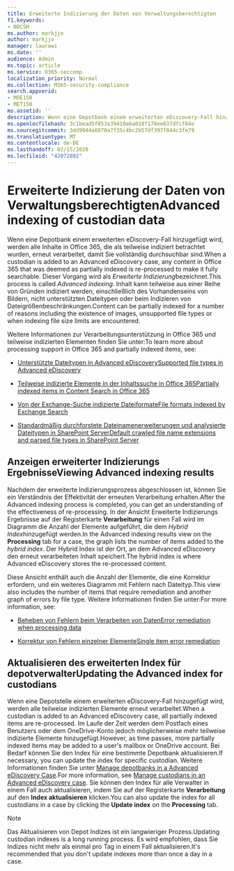 ```yaml
---
title: Erweiterte Indizierung der Daten von Verwaltungsberechtigten
f1.keywords:
- NOCSH
ms.author: markjjo
author: markjjo
manager: laurawi
ms.date: ''
audience: Admin
ms.topic: article
ms.service: O365-seccomp
localization_priority: Normal
ms.collection: M365-security-compliance
search.appverid:
- MOE150
- MET150
ms.assetid: ''
description: Wenn eine Depotbank einem erweiterten eDiscovery-Fall hinzugefügt wird, werden alle Inhalte in Office 365, die als teilweise indiziert betrachtet wurden, erneut verarbeitet, damit Sie vollständig durchsuchbar sind.
ms.openlocfilehash: 3c1bead5f853a39410a6a018f170ee637dfcf84e
ms.sourcegitcommit: 3dd9944a6070a7f35c4bc2b57df397f844c3fe79
ms.translationtype: MT
ms.contentlocale: de-DE
ms.lasthandoff: 02/15/2020
ms.locfileid: "42072892"
---
```

# <a name="advanced-indexing-of-custodian-data"></a><span data-ttu-id="5e08b-103">Erweiterte Indizierung der Daten von Verwaltungsberechtigten</span><span class="sxs-lookup"><span data-stu-id="5e08b-103">Advanced indexing of custodian data</span></span>

<span data-ttu-id="5e08b-104">Wenn eine Depotbank einem erweiterten eDiscovery-Fall hinzugefügt wird, werden alle Inhalte in Office 365, die als teilweise indiziert betrachtet wurden, erneut verarbeitet, damit Sie vollständig durchsuchbar sind.</span><span class="sxs-lookup"><span data-stu-id="5e08b-104">When a custodian is added to an Advanced eDiscovery case, any content in Office 365 that was deemed as partially indexed is re-processed to make it fully searchable.</span></span>  <span data-ttu-id="5e08b-105">Dieser Vorgang wird als *Erweiterte Indizierung*bezeichnet.</span><span class="sxs-lookup"><span data-stu-id="5e08b-105">This process is called *Advanced indexing*.</span></span> <span data-ttu-id="5e08b-106">Inhalt kann teilweise aus einer Reihe von Gründen indiziert werden, einschließlich des Vorhandenseins von Bildern, nicht unterstützten Dateitypen oder beim Indizieren von Dateigrößenbeschränkungen.</span><span class="sxs-lookup"><span data-stu-id="5e08b-106">Content can be partially indexed for a number of reasons including the existence of images, unsupported file types or when indexing file size limits are encountered.</span></span>

<span data-ttu-id="5e08b-107">Weitere Informationen zur Verarbeitungsunterstützung in Office 365 und teilweise indizierten Elementen finden Sie unter:</span><span class="sxs-lookup"><span data-stu-id="5e08b-107">To learn more about processing support in Office 365 and partially indexed items, see:</span></span>

- [<span data-ttu-id="5e08b-108">Unterstützte Dateitypen in Advanced eDiscovery</span><span class="sxs-lookup"><span data-stu-id="5e08b-108">Supported file types in Advanced eDiscovery</span></span>](supported-filetypes-ediscovery20.md)

- [<span data-ttu-id="5e08b-109">Teilweise indizierte Elemente in der Inhaltssuche in Office 365</span><span class="sxs-lookup"><span data-stu-id="5e08b-109">Partially indexed items in Content Search in Office 365</span></span>](partially-indexed-items-in-content-search.md)

- [<span data-ttu-id="5e08b-110">Von der Exchange-Suche indizierte Dateiformate</span><span class="sxs-lookup"><span data-stu-id="5e08b-110">File formats indexed by Exchange Search</span></span>](https://docs.microsoft.com/exchange/file-formats-indexed-by-exchange-search-exchange-2013-help)

- [<span data-ttu-id="5e08b-111">Standardmäßig durchforstete Dateinamenerweiterungen und analysierte Dateitypen in SharePoint Server</span><span class="sxs-lookup"><span data-stu-id="5e08b-111">Default crawled file name extensions and parsed file types in SharePoint Server</span></span>](https://docs.microsoft.com/SharePoint/technical-reference/default-crawled-file-name-extensions-and-parsed-file-types)

## <a name="viewing-advanced-indexing-results"></a><span data-ttu-id="5e08b-112">Anzeigen erweiterter Indizierungs Ergebnisse</span><span class="sxs-lookup"><span data-stu-id="5e08b-112">Viewing Advanced indexing results</span></span>

<span data-ttu-id="5e08b-113">Nachdem der erweiterte Indizierungsprozess abgeschlossen ist, können Sie ein Verständnis der Effektivität der erneuten Verarbeitung erhalten.</span><span class="sxs-lookup"><span data-stu-id="5e08b-113">After the Advanced indexing process is completed, you can get an understanding of the effectiveness of re-processing.</span></span>  <span data-ttu-id="5e08b-114">In der Ansicht Erweiterte Indizierungs Ergebnisse auf der Registerkarte **Verarbeitung** für einen Fall wird im Diagramm die Anzahl der Elemente aufgeführt, die dem *Hybrid Index*hinzugefügt werden.</span><span class="sxs-lookup"><span data-stu-id="5e08b-114">In the Advanced indexing results view on the **Processing** tab for a case, the graph lists the number of items added to the *hybrid index*.</span></span>  <span data-ttu-id="5e08b-115">Der Hybrid Index ist der Ort, an dem Advanced eDiscovery den erneut verarbeiteten Inhalt speichert.</span><span class="sxs-lookup"><span data-stu-id="5e08b-115">The hybrid index is where Advanced eDiscovery stores the re-processed content.</span></span>

<span data-ttu-id="5e08b-116">Diese Ansicht enthält auch die Anzahl der Elemente, die eine Korrektur erfordern, und ein weiteres Diagramm mit Fehlern nach Dateityp.</span><span class="sxs-lookup"><span data-stu-id="5e08b-116">This view  also includes the number of items that require remediation and another graph of errors by file type.</span></span> <span data-ttu-id="5e08b-117">Weitere Informationen finden Sie unter:</span><span class="sxs-lookup"><span data-stu-id="5e08b-117">For more information, see:</span></span>

- [<span data-ttu-id="5e08b-118">Beheben von Fehlern beim Verarbeiten von Daten</span><span class="sxs-lookup"><span data-stu-id="5e08b-118">Error remediation when processing data</span></span>](error-remediation.md)

- [<span data-ttu-id="5e08b-119">Korrektur von Fehlern einzelner Elemente</span><span class="sxs-lookup"><span data-stu-id="5e08b-119">Single item error remediation</span></span>](single-item-error-remediation.md)

## <a name="updating-the-advanced-index-for-custodians"></a><span data-ttu-id="5e08b-120">Aktualisieren des erweiterten Index für depotverwalter</span><span class="sxs-lookup"><span data-stu-id="5e08b-120">Updating the Advanced index for custodians</span></span>

<span data-ttu-id="5e08b-121">Wenn eine Depotstelle einem erweiterten eDiscovery-Fall hinzugefügt wird, werden alle teilweise indizierten Elemente erneut verarbeitet.</span><span class="sxs-lookup"><span data-stu-id="5e08b-121">When a custodian is added to an Advanced eDiscovery case, all partially indexed items are re-processed.</span></span> <span data-ttu-id="5e08b-122">Im Laufe der Zeit werden dem Postfach eines Benutzers oder dem OneDrive-Konto jedoch möglicherweise mehr teilweise indizierte Elemente hinzugefügt.</span><span class="sxs-lookup"><span data-stu-id="5e08b-122">However, as time passes, more partially indexed items may be added to a user's mailbox or OneDrive account.</span></span>  <span data-ttu-id="5e08b-123">Bei Bedarf können Sie den Index für eine bestimmte Depotbank aktualisieren.</span><span class="sxs-lookup"><span data-stu-id="5e08b-123">If necessary, you can update the index for specific custodian.</span></span> <span data-ttu-id="5e08b-124">Weitere Informationen finden Sie unter [Manage depotbanks in a Advanced eDiscovery Case](manage-new-custodians.md#re-index-custodian-data).</span><span class="sxs-lookup"><span data-stu-id="5e08b-124">For more information, see [Manage custodians in an Advanced eDiscovery case](manage-new-custodians.md#re-index-custodian-data).</span></span> <span data-ttu-id="5e08b-125">Sie können den Index für alle Verwalter in einem Fall auch aktualisieren, indem Sie auf der Registerkarte **Verarbeitung** auf den **Index aktualisieren** klicken.</span><span class="sxs-lookup"><span data-stu-id="5e08b-125">You can also update the index for all custodians in a case by clicking the **Update index** on the **Processing** tab.</span></span>

> [!NOTE]
> <span data-ttu-id="5e08b-126">Das Aktualisieren von Depot Indizes ist ein langwieriger Prozess.</span><span class="sxs-lookup"><span data-stu-id="5e08b-126">Updating custodian indexes is a long running process.</span></span> <span data-ttu-id="5e08b-127">Es wird empfohlen, dass Sie Indizes nicht mehr als einmal pro Tag in einem Fall aktualisieren.</span><span class="sxs-lookup"><span data-stu-id="5e08b-127">It's recommended that you don't update indexes more than once a day in a case.</span></span>
